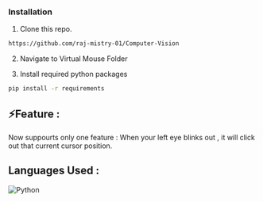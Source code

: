 
### Installation

1. Clone this repo.

```bash
https://github.com/raj-mistry-01/Computer-Vision
```

2. Navigate to Virtual Mouse Folder
   
3. Install required python packages

```bash
pip install -r requirements
```

## ⚡Feature : 
Now suppourts only one feature : When your left eye blinks out , it will click out that current cursor position.

## Languages Used : 
![Python](https://img.shields.io/badge/python-3670A0?style=for-the-badge&logo=python&logoColor=ffdd54)
